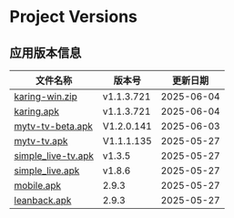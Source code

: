 # Project Versions
<!-- VERSION_TABLE_START -->
## 应用版本信息
| 文件名称 | 版本号 | 更新日期 |
|----------|--------|----------|
| [karing-win.zip](https://github.com/tmxia/iptv/raw/main/apk/karing-win.zip) | v1.1.3.721 | 2025-06-04 |
| [karing.apk](https://github.com/tmxia/iptv/raw/main/apk/karing.apk) | v1.1.3.721 | 2025-06-04 |
| [mytv-tv-beta.apk](https://github.com/tmxia/iptv/raw/main/apk/mytv-tv-beta.apk) | V1.2.0.141 | 2025-06-03 |
| [mytv-tv.apk](https://github.com/tmxia/iptv/raw/main/apk/mytv-tv.apk) | V1.1.1.135 | 2025-05-27 |
| [simple_live-tv.apk](https://github.com/tmxia/iptv/raw/main/apk/simple_live-tv.apk) | v1.3.5 | 2025-05-27 |
| [simple_live.apk](https://github.com/tmxia/iptv/raw/main/apk/simple_live.apk) | v1.8.6 | 2025-05-27 |
| [mobile.apk](https://github.com/tmxia/iptv/raw/main/apk/mobile.apk) | 2.9.3 | 2025-05-27 |
| [leanback.apk](https://github.com/tmxia/iptv/raw/main/apk/leanback.apk) | 2.9.3 | 2025-05-27 |
<!-- VERSION_TABLE_END -->
